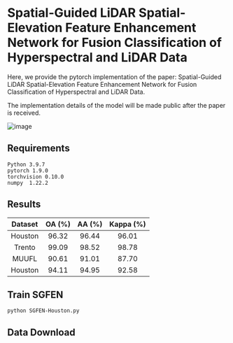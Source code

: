 # Spatial-Guided LiDAR Spatial-Elevation Feature Enhancement Network for Fusion Classification of Hyperspectral and LiDAR Data

Here, we provide the pytorch implementation of the paper: Spatial-Guided LiDAR Spatial-Elevation Feature Enhancement Network for Fusion Classification of Hyperspectral and LiDAR Data.

The implementation details of the model will be made public after the paper is received.

![image](./images/)

## Requirements

```
Python 3.9.7
pytorch 1.9.0
torchvision 0.10.0
numpy  1.22.2
```

## Results
| Dataset | OA (%) | AA (%) | Kappa (%) |
| :----: | :----: | :----: | :----: |
| Houston  | 96.32 | 96.44 | 96.01 |
| Trento  | 99.09 | 98.52 | 98.78 |
| MUUFL  | 90.61 | 91.01 | 87.70 |
| Houston  | 94.11 | 94.95 | 92.58 |

## Train SGFEN
```
python SGFEN-Houston.py
```

## Data Download 

